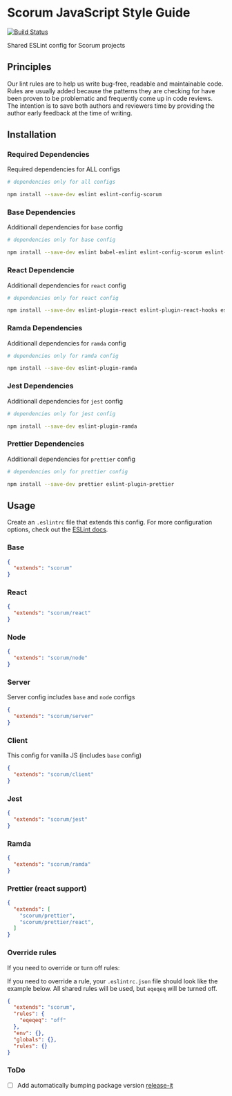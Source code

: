 # Scorum JavaScript Style Guide

[![Build Status](https://github.com/scorum/javascript/workflows/Node%20CI/badge.svg)](https://github.com/scorum/javascript/actions)

Shared ESLint config for Scorum projects

## Principles

Our lint rules are to help us write bug-free, readable and maintainable code.
Rules are usually added because the patterns they are checking for have been proven to be problematic
and frequently come up in code reviews.
The intention is to save both authors and reviewers time by providing the author early feedback at the time of writing.

## Installation

### Required Dependencies

Required dependencies for ALL configs

```bash
# dependencies only for all configs

npm install --save-dev eslint eslint-config-scorum
```

### Base Dependencies

Additionall dependencies for `base` config

```bash
# dependencies only for base config

npm install --save-dev eslint babel-eslint eslint-config-scorum eslint-plugin-import
```

### React Dependencie

Additionall dependencies for `react` config

```bash
# dependencies only for react config

npm install --save-dev eslint-plugin-react eslint-plugin-react-hooks eslint-plugin-jsx-a11y
```

### Ramda Dependencies

Additionall dependencies for `ramda` config

```bash
# dependencies only for ramda config

npm install --save-dev eslint-plugin-ramda
```

### Jest Dependencies

Additionall dependencies for `jest` config

```bash
# dependencies only for jest config

npm install --save-dev eslint-plugin-ramda
```

### Prettier Dependencies

Additionall dependencies for `prettier` config

```bash
# dependencies only for prettier config

npm install --save-dev prettier eslint-plugin-prettier
```

## Usage

Create an `.eslintrc` file that extends this config. For more configuration options, check out the [ESLint docs](https://eslint.org/docs/user-guide/configuring).

### Base

```json
{
  "extends": "scorum"
}
```

### React

```json
{
  "extends": "scorum/react"
}
```

### Node

```json
{
  "extends": "scorum/node"
}
```

### Server

Server config includes `base` and `node` configs

```json
{
  "extends": "scorum/server"
}
```

### Client

This config for vanilla JS (includes `base` config)

```json
{
  "extends": "scorum/client"
}
```

### Jest

```json
{
  "extends": "scorum/jest"
}
```

### Ramda

```json
{
  "extends": "scorum/ramda"
}
```

### Prettier (react support)

```json
{
  "extends": [
    "scorum/prettier",
    "scorum/prettier/react",
  ]
}
```

### Override rules

If you need to override or turn off rules:

If you need to override a rule, your `.eslintrc.json` file should look like the example below. All shared rules will be used, but `eqeqeq` will be turned off.

```json
{
  "extends": "scorum",
  "rules": {
    "eqeqeq": "off"
  },
  "env": {},
  "globals": {},
  "rules": {}
}
```

### ToDo

* [ ] Add automatically bumping package version [release-it](https://github.com/release-it/release-it/blob/master/docs/github-releases.md)
